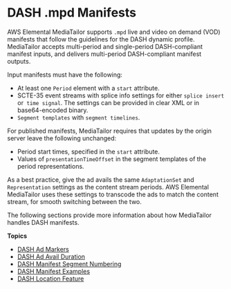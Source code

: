 # DASH \.mpd Manifests<a name="manifest-dash"></a>

AWS Elemental MediaTailor supports `.mpd` live and video on demand \(VOD\) manifests that follow the guidelines for the DASH dynamic profile\. MediaTailor accepts multi\-period and single\-period DASH\-compliant manifest inputs, and delivers multi\-period DASH\-compliant manifest outputs\. 

Input manifests must have the following:
+ At least one `Period` element with a `start` attribute\. 
+ SCTE\-35 event streams with splice info settings for either `splice insert `or` time signal`\. The settings can be provided in clear XML or in base64\-encoded binary\. 
+ `Segment templates` with `segment timelines`\. 

For published manifests, MediaTailor requires that updates by the origin server leave the following unchanged: 
+ Period start times, specified in the `start` attribute\. 
+ Values of `presentationTimeOffset` in the segment templates of the period representations\. 

As a best practice, give the ad avails the same `AdaptationSet` and `Representation` settings as the content stream periods\. AWS Elemental MediaTailor uses these settings to transcode the ads to match the content stream, for smooth switching between the two\.

The following sections provide more information about how MediaTailor handles DASH manifests\.

**Topics**
+ [DASH Ad Markers](dash-ad-markers.md)
+ [DASH Ad Avail Duration](dash-ad-avail-duration.md)
+ [DASH Manifest Segment Numbering](dash-manifest-segment-numbering.md)
+ [DASH Manifest Examples](dash-manifest-examples.md)
+ [DASH Location Feature](dash-location-feature.md)